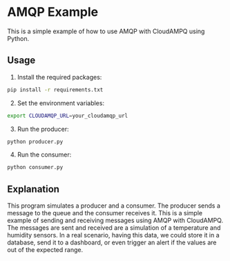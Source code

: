 # AMQP Example
This is a simple example of how to use AMQP with CloudAMPQ using Python.

## Usage
1. Install the required packages:
```bash
pip install -r requirements.txt
```
2. Set the environment variables:
```bash
export CLOUDAMQP_URL=your_cloudamqp_url
```
3. Run the producer:
```bash
python producer.py
```
4. Run the consumer:
```bash
python consumer.py
```

## Explanation
This program simulates a producer and a consumer. The producer sends a message to the queue and the consumer receives it.
This is a simple example of sending and receiving messages using AMQP with CloudAMPQ.
The messages are sent and received are a simulation of a temperature and humidity sensors.
In a real scenario, having this data, we could store it in a database, send it to a dashboard, or even trigger an alert if the values are out of the expected range.